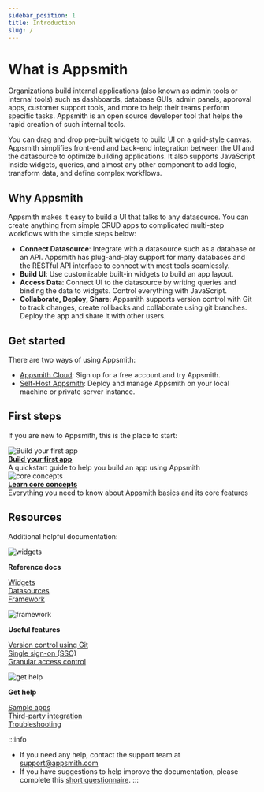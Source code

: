 ```yaml
---
sidebar_position: 1
title: Introduction
slug: /
---
```

# What is Appsmith

Organizations build internal applications (also known as admin tools or internal tools) such as dashboards, database GUIs, admin panels, approval apps, customer support tools, and more to help their teams perform specific tasks. Appsmith is an open source developer tool that helps the rapid creation of such internal tools.

You can drag and drop pre-built widgets to build UI on a grid-style canvas. Appsmith simplifies front-end and back-end integration between the UI and the datasource to optimize building applications. It also supports JavaScript inside widgets, queries, and almost any other component to add logic, transform data, and define complex workflows.

<figure>
    <VideoEmbed host="youtube" videoId="Dxe_NzdGzL4"/> 
</figure>

## Why Appsmith

Appsmith makes it easy to build a UI that talks to any datasource. You can create anything from simple CRUD apps to complicated multi-step workflows with the simple steps below: 

* **Connect Datasource**: Integrate with a datasource such as a database or an API. Appsmith has plug-and-play support for many databases and the RESTful API interface to connect with most tools seamlessly.
* **Build UI**: Use customizable built-in widgets to build an app layout.
* **Access Data**: Connect UI to the datasource by writing queries and binding the data to widgets. Control everything with JavaScript.
* **Collaborate, Deploy, Share**: Appsmith supports version control with Git to track changes, create rollbacks and collaborate using git branches. Deploy the app and share it with other users.

## Get started

There are two ways of using Appsmith:

* [Appsmith Cloud](https://app.appsmith.com/): Sign up for a free account and try Appsmith.
* [Self-Host Appsmith](/getting-started/setup): Deploy and manage Appsmith on your local machine or private server instance.

## First steps

If you are new to Appsmith, this is the place to start:

<div class="containerGridSampleApp">
   <div class=" containerColumnSampleApp columnGrid column-one">
    <div class="containerCol">
         <img class="containerImage" src="/img/quickstart.png" alt="Build your first app"/>
      </div> 
      <b><a href="/getting-started/start-building">Build your first app</a></b>
      <div class="containerDescription">A quickstart guide to help you build an app using Appsmith
      </div>
   </div>
   <div class=" containerColumnSampleApp columnGrid column-two">
      <div class="containerCol">
         <img class="containerImage" src="/img/resources-icon.png" alt="core concepts"/>
      </div>
      <b><a href="/core-concepts/connecting-to-data-sources">Learn core concepts</a></b>
      <div class="containerDescription">Everything you need to know about Appsmith basics and its core features
      </div>
   </div>  
</div>

## Resources 
Additional helpful documentation:

<div class="containerGridSampleApp">
   <div class=" containerColumnSampleApp columnGrid column-one">
      <div class="containerCol">
      <img class="containerImage" src="/img/widget-icon.png" alt="widgets"/>
      </div> 
      <p><strong>Reference docs</strong></p><p><a href="/reference/widgets">Widgets<br/></a><a href="/reference/datasources">Datasources</a><br/><a href="/reference/appsmith-framework">Framework</a></p>  
   </div>
   
   <div class="containerColumnSampleApp columnGrid column-two">
      <div class="containerCol">
      <img class="containerImage" src="/img/framework-icon.png" alt="framework"/>
      </div> 
      <p><strong>Useful features</strong></p><p><a href="/advanced-concepts/version-control-with-git">Version control using Git</a><br/><a href="/getting-started/setup/instance-configuration/authentication">Single sign-on (SSO)</a><br/><a href="/advanced-concepts/access-control/granular-access-control">Granular access control</a></p>
   </div>

   <div class=" containerColumnSampleApp columnGrid column-three">
  <div class="containerCol">
         <img class="containerImage" src="/img/support.png" alt="get help"/>
      </div> 
    <p><strong>Get help</strong></p><p><a href="/learning-and-resources/sample-apps">Sample apps</a><br/><a href="/learning-and-resources/integrations">Third-party integration</a><br/><a href="/help-and-support/troubleshooting-guide">Troubleshooting</a></p>
   </div>
  
</div>

:::info

* If you need any help, contact the support team at [support@appsmith.com](mailto:support@appsmith.com)
* If you have suggestions to help improve the documentation, please complete this [short questionnaire](https://e1fms9m33tg.typeform.com/to/fRiiqHPt).
:::
